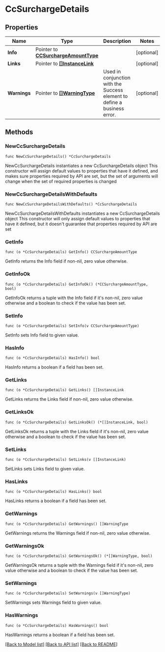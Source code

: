 # CcSurchargeDetails

## Properties

Name | Type | Description | Notes
------------ | ------------- | ------------- | -------------
**Info** | Pointer to [**CCSurchargeAmountType**](CCSurchargeAmountType.md) |  | [optional] 
**Links** | Pointer to [**[]InstanceLink**](InstanceLink.md) |  | [optional] 
**Warnings** | Pointer to [**[]WarningType**](WarningType.md) | Used in conjunction with the Success element to define a business error. | [optional] 

## Methods

### NewCcSurchargeDetails

`func NewCcSurchargeDetails() *CcSurchargeDetails`

NewCcSurchargeDetails instantiates a new CcSurchargeDetails object
This constructor will assign default values to properties that have it defined,
and makes sure properties required by API are set, but the set of arguments
will change when the set of required properties is changed

### NewCcSurchargeDetailsWithDefaults

`func NewCcSurchargeDetailsWithDefaults() *CcSurchargeDetails`

NewCcSurchargeDetailsWithDefaults instantiates a new CcSurchargeDetails object
This constructor will only assign default values to properties that have it defined,
but it doesn't guarantee that properties required by API are set

### GetInfo

`func (o *CcSurchargeDetails) GetInfo() CCSurchargeAmountType`

GetInfo returns the Info field if non-nil, zero value otherwise.

### GetInfoOk

`func (o *CcSurchargeDetails) GetInfoOk() (*CCSurchargeAmountType, bool)`

GetInfoOk returns a tuple with the Info field if it's non-nil, zero value otherwise
and a boolean to check if the value has been set.

### SetInfo

`func (o *CcSurchargeDetails) SetInfo(v CCSurchargeAmountType)`

SetInfo sets Info field to given value.

### HasInfo

`func (o *CcSurchargeDetails) HasInfo() bool`

HasInfo returns a boolean if a field has been set.

### GetLinks

`func (o *CcSurchargeDetails) GetLinks() []InstanceLink`

GetLinks returns the Links field if non-nil, zero value otherwise.

### GetLinksOk

`func (o *CcSurchargeDetails) GetLinksOk() (*[]InstanceLink, bool)`

GetLinksOk returns a tuple with the Links field if it's non-nil, zero value otherwise
and a boolean to check if the value has been set.

### SetLinks

`func (o *CcSurchargeDetails) SetLinks(v []InstanceLink)`

SetLinks sets Links field to given value.

### HasLinks

`func (o *CcSurchargeDetails) HasLinks() bool`

HasLinks returns a boolean if a field has been set.

### GetWarnings

`func (o *CcSurchargeDetails) GetWarnings() []WarningType`

GetWarnings returns the Warnings field if non-nil, zero value otherwise.

### GetWarningsOk

`func (o *CcSurchargeDetails) GetWarningsOk() (*[]WarningType, bool)`

GetWarningsOk returns a tuple with the Warnings field if it's non-nil, zero value otherwise
and a boolean to check if the value has been set.

### SetWarnings

`func (o *CcSurchargeDetails) SetWarnings(v []WarningType)`

SetWarnings sets Warnings field to given value.

### HasWarnings

`func (o *CcSurchargeDetails) HasWarnings() bool`

HasWarnings returns a boolean if a field has been set.


[[Back to Model list]](../README.md#documentation-for-models) [[Back to API list]](../README.md#documentation-for-api-endpoints) [[Back to README]](../README.md)


